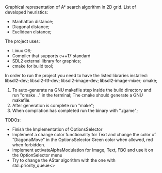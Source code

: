 Graphical representation of A* search algorithm in 2D grid.
List of developed heuristics: 
- Manhattan distance;
- Diagonal distance;
- Euclidean distance;

The project uses:

- Linux OS;
- Compiler that supports c++17 standard
- SDL2 external library for graphics;
- cmake for build tool;

In order to run the project you need to have the listed libraries installed:
libsdl2-dev;
libsdl2-ttf-dev;
libsdl2-image-dev;
libsdl2-image-mixer;
cmake;

1) To auto-generate na GNU makefile step inside the build directory and run "cmake .." in the terminal; The cmake should generate a GNU makefile.
2) After generation is complete run "make";
3) When compilation has completed run the binary with "./game";

TODOs:
 - Finish the Implementation of OptionsSelector
 - Implement a change color functionality for Text and change the color of "DiagonalMove" in the OptionsSelector
Green color when allowed, red when forbidden. 
 - Implement activateAlphaModulation for Image, Text, FBO and use it on the OptionSelector menu
 - Try to change the AStar algorithm with the one with std::priority_queue<>